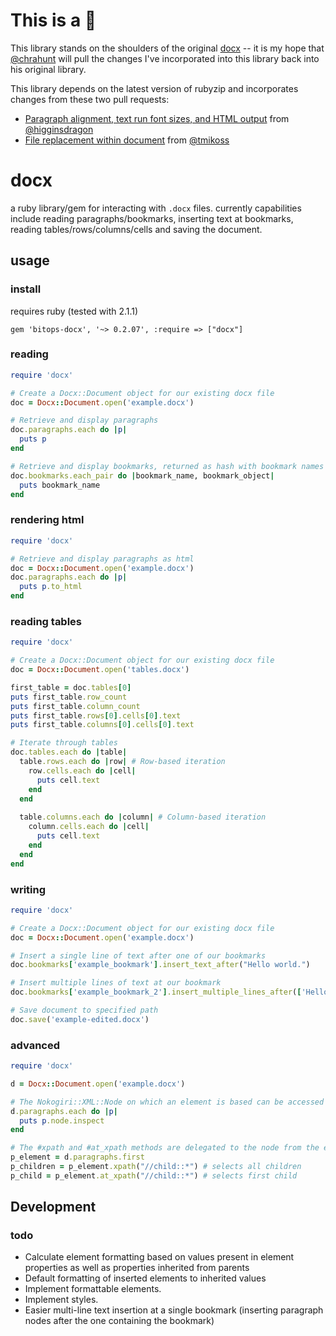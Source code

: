 # This is a :fork_and_knife:

This library stands on the shoulders of the original [docx](https://github.com/chrahunt/docx) -- it is my hope that [@chrahunt](https://github.com/chrahunt) will pull the changes I've incorporated into this library back into his original library.

This library depends on the latest version of rubyzip and incorporates changes from these two pull requests:
* [Paragraph alignment, text run font sizes, and HTML output](https://github.com/chrahunt/docx/pull/13) from [@higginsdragon](https://github.com/higginsdragon)
* [File replacement within document](https://github.com/chrahunt/docx/pull/18) from [@tmikoss](https://github.com/tmikoss)

# docx

a ruby library/gem for interacting with `.docx` files. currently capabilities include reading paragraphs/bookmarks, inserting text at bookmarks, reading tables/rows/columns/cells and saving the document.

## usage

### install

requires ruby (tested with 2.1.1)

    gem 'bitops-docx', '~> 0.2.07', :require => ["docx"]

### reading

``` ruby
require 'docx'

# Create a Docx::Document object for our existing docx file
doc = Docx::Document.open('example.docx')

# Retrieve and display paragraphs
doc.paragraphs.each do |p|
  puts p
end

# Retrieve and display bookmarks, returned as hash with bookmark names as keys and objects as values
doc.bookmarks.each_pair do |bookmark_name, bookmark_object|
  puts bookmark_name
end
```

### rendering html
``` ruby
require 'docx'

# Retrieve and display paragraphs as html
doc = Docx::Document.open('example.docx')
doc.paragraphs.each do |p|
  puts p.to_html
end
```

### reading tables

``` ruby
require 'docx'

# Create a Docx::Document object for our existing docx file
doc = Docx::Document.open('tables.docx')

first_table = doc.tables[0]
puts first_table.row_count
puts first_table.column_count
puts first_table.rows[0].cells[0].text
puts first_table.columns[0].cells[0].text

# Iterate through tables
doc.tables.each do |table|
  table.rows.each do |row| # Row-based iteration
    row.cells.each do |cell|
      puts cell.text
    end
  end
  
  table.columns.each do |column| # Column-based iteration
    column.cells.each do |cell|
      puts cell.text
    end
  end
end
```

### writing

``` ruby
require 'docx'

# Create a Docx::Document object for our existing docx file
doc = Docx::Document.open('example.docx')

# Insert a single line of text after one of our bookmarks
doc.bookmarks['example_bookmark'].insert_text_after("Hello world.")

# Insert multiple lines of text at our bookmark
doc.bookmarks['example_bookmark_2'].insert_multiple_lines_after(['Hello', 'World', 'foo'])

# Save document to specified path
doc.save('example-edited.docx')
```

### advanced

``` ruby
require 'docx'

d = Docx::Document.open('example.docx')

# The Nokogiri::XML::Node on which an element is based can be accessed using #node
d.paragraphs.each do |p|
  puts p.node.inspect
end

# The #xpath and #at_xpath methods are delegated to the node from the element, saving a step
p_element = d.paragraphs.first
p_children = p_element.xpath("//child::*") # selects all children
p_child = p_element.at_xpath("//child::*") # selects first child
```

## Development

### todo

* Calculate element formatting based on values present in element properties as well as properties inherited from parents
* Default formatting of inserted elements to inherited values
* Implement formattable elements.
* Implement styles.
* Easier multi-line text insertion at a single bookmark (inserting paragraph nodes after the one containing the bookmark)
